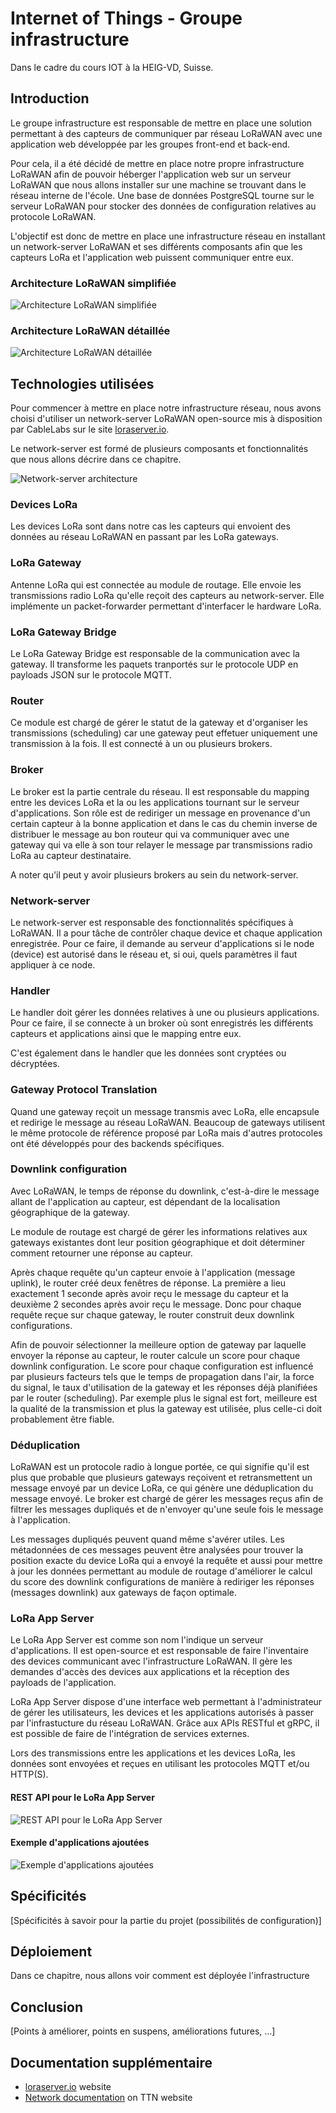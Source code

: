 # Internet of Things - Groupe infrastructure
Dans le cadre du cours IOT à la HEIG-VD, Suisse.

## Introduction
Le groupe infrastructure est responsable de mettre en place une solution permettant à des capteurs de communiquer par réseau LoRaWAN avec une application web développée par les groupes front-end et back-end.

Pour cela, il a été décidé de mettre en place notre propre infrastructure LoRaWAN afin de pouvoir héberger l'application web sur un serveur LoRaWAN que nous allons installer sur une machine se trouvant dans le réseau interne de l'école. Une base de données PostgreSQL tourne sur le serveur LoRaWAN pour stocker des données de configuration relatives au protocole LoRaWAN.

L'objectif est donc de mettre en place une infrastructure réseau en installant un network-server LoRaWAN et ses différents composants afin que les capteurs LoRa et l'application web puissent communiquer entre eux.

### Architecture LoRaWAN simplifiée

![Architecture LoRaWAN simplifiée](images/architecture_LoRaWAN_simplifiee.jpg)

### Architecture LoRaWAN détaillée

![Architecture LoRaWAN détaillée](images/architecture_detaillee.png)


## Technologies utilisées

Pour commencer à mettre en place notre infrastructure réseau, nous avons choisi d'utiliser un network-server LoRaWAN open-source mis à disposition par CableLabs sur le site [loraserver.io](www.loraserver.io).

Le network-server est formé de plusieurs composants et fonctionnalités que nous allons décrire dans ce chapitre.

![Network-server architecture](images/network-server_architecture.png)


### Devices LoRa

Les devices LoRa sont dans notre cas les capteurs qui envoient des données au réseau LoRaWAN en passant par les LoRa gateways.

### LoRa Gateway

Antenne LoRa qui est connectée au module de routage. Elle envoie les transmissions radio LoRa qu'elle reçoit des capteurs au network-server. Elle implémente un packet-forwarder permettant d'interfacer le hardware LoRa.

### LoRa Gateway Bridge

Le LoRa Gateway Bridge est responsable de la communication avec la gateway. Il transforme les paquets tranportés sur le protocole UDP en payloads JSON sur le protocole MQTT.


### Router

Ce module est chargé de gérer le statut de la gateway et d'organiser les transmissions (scheduling) car une gateway peut effetuer uniquement une transmission à la fois. Il est connecté à un ou plusieurs brokers.

### Broker

Le broker est la partie centrale du réseau. Il est responsable du mapping entre les devices LoRa et la ou les applications tournant sur le serveur d'applications. Son rôle est de rediriger un message en provenance d'un certain capteur à la bonne application et dans le cas du chemin inverse de distribuer le message au bon routeur qui va communiquer avec une gateway qui va elle à son tour relayer le message par transmissions radio LoRa au capteur destinataire.

A noter qu'il peut y avoir plusieurs brokers au sein du network-server.

### Network-server

Le network-server est responsable des fonctionnalités spécifiques à LoRaWAN. Il a pour tâche de contrôler chaque device et chaque application enregistrée. Pour ce faire, il demande au serveur d'applications si le node (device) est autorisé dans le réseau et, si oui, quels paramètres il faut appliquer à ce node.

### Handler

Le handler doit gérer les données relatives à une ou plusieurs applications. Pour ce faire, il se connecte à un broker où sont enregistrés les différents capteurs et applications ainsi que le mapping entre eux.

C'est également dans le handler que les données sont cryptées ou décryptées.

### Gateway Protocol Translation

Quand une gateway reçoit un message transmis avec LoRa, elle encapsule et redirige le message au réseau LoRaWAN. Beaucoup de gateways utilisent le même protocole de référence proposé par LoRa mais d'autres protocoles ont été développés pour des backends spécifiques.

### Downlink configuration

Avec LoRaWAN, le temps de réponse du downlink, c'est-à-dire le message allant de l'application au capteur, est dépendant de la localisation géographique de la gateway.

Le module de routage est chargé de gérer les informations relatives aux gateways existantes dont leur position géographique et doit déterminer comment retourner une réponse au capteur.

Après chaque requête qu'un capteur envoie à l'application (message uplink), le router créé deux fenêtres de réponse. La première a lieu exactement 1 seconde après avoir reçu le message du capteur et la deuxième 2 secondes après avoir reçu le message. Donc pour chaque requête reçue sur chaque gateway, le router construit deux downlink configurations.

Afin de pouvoir sélectionner la meilleure option de gateway par laquelle envoyer la réponse au capteur, le router calcule un score pour chaque downlink configuration. Le score pour chaque configuration est influencé par plusieurs facteurs tels que le temps de propagation dans l'air, la force du signal, le taux d'utilisation de la gateway et les réponses déjà planifiées par le router (scheduling). Par exemple plus le signal est fort, meilleure est la qualité de la transmission et plus la gateway est utilisée, plus celle-ci doit probablement être fiable.

### Déduplication

LoRaWAN est un protocole radio à longue portée, ce qui signifie qu'il est plus que probable que plusieurs gateways reçoivent et retransmettent un message envoyé par un device LoRa, ce qui génère une déduplication du message envoyé. Le broker est chargé de gérer les messages reçus afin de filtrer les messages dupliqués et de n'envoyer qu'une seule fois le message à l'application.

Les messages dupliqués peuvent quand même s'avérer utiles. Les métadonnées de ces messages peuvent être analysées pour trouver la position exacte du device LoRa qui a envoyé la requête et aussi pour mettre à jour les données permettant au module de routage d'améliorer le calcul du score des downlink configurations de manière à rediriger les réponses (messages downlink) aux gateways de façon optimale.

### LoRa App Server

Le LoRa App Server est comme son nom l'indique un serveur d'applications. Il est open-source et est responsable de faire l'inventaire des devices communicant avec l'infrastructure LoRaWAN. Il gère les demandes d'accès des devices aux applications et la réception des payloads de l'application.

LoRa App Server dispose d'une interface web permettant à l'administrateur de gérer les utilisateurs, les devices et les applications autorisés à passer par l'infrastucture du réseau LoRaWAN. Grâce aux APIs RESTful et gRPC, il est possible de faire de l'intégration de services externes.

Lors des transmissions entre les applications et les devices LoRa, les données sont envoyées et reçues en utilisant les protocoles MQTT et/ou HTTP(S).


#### REST API pour le LoRa App Server

![REST API pour le LoRa App Server](images/LoRaAppServer_REST_API.png)

#### Exemple d'applications ajoutées

![Exemple d'applications ajoutées](images/exemple_applications.png)









## Spécificités
[Spécificités à savoir pour la partie du projet (possibilités de configuration)]

## Déploiement
Dans ce chapitre, nous allons voir comment est déployée l'infrastructure

## Conclusion
[Points à améliorer, points en suspens, améliorations futures, ...]

## Documentation supplémentaire

- [loraserver.io](www.loraserver.io) website
- [Network documentation](https://www.thethingsnetwork.org/docs/network/) on TTN website